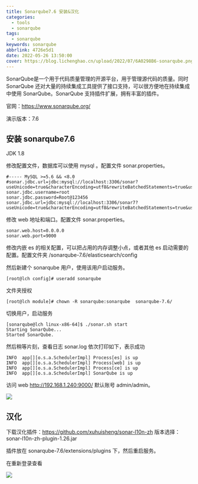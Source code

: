 ```yaml
---
title: Sonarqube7.6 安装&汉化
categories: 
  - tools
  - sonarqube
tags:
  - sonarqube
keywords: sonarqube
abbrlink: 4726e5d1
date: 2022-05-26 13:50:00
cover: https://blog.lichenghao.cn/upload/2022/07/6A0298B6-sonarqube.png
---
```


SonarQube是一个用于代码质量管理的开源平台，用于管理源代码的质量。同时  SonarQube 还对大量的持续集成工具提供了接口支持，可以很方便地在持续集成中使用  SonarQube。SonarQube 支持插件扩展，拥有丰富的插件。

官网：https://www.sonarqube.org/

演示版本：7.6

## 安装 sonarqube7.6 

JDK 1.8 

修改配置文件，数据库可以使用 mysql 。配置文件 sonar.properties。

```properties
#----- MySQL >=5.6 && <8.0
#sonar.jdbc.url=jdbc:mysql://localhost:3306/sonar?useUnicode=true&characterEncoding=utf8&rewriteBatchedStatements=true&useConfigs=maxPerformance&useSSL=false
sonar.jdbc.username=root
sonar.jdbc.password=Root@123456
sonar.jdbc.url=jdbc:mysql://localhost:3306/sonar7?useUnicode=true&characterEncoding=utf8&rewriteBatchedStatements=true&useConfigs=maxPerformance&useSSL=false
```

修改 web 地址和端口。配置文件 sonar.properties。

```properties
sonar.web.host=0.0.0.0
sonar.web.port=9000
```

修改内嵌 es 的相关配置，可以把占用的内存调整小点，或者其他 es 启动需要的配置。配置文件夹 /sonarqube-7.6/elasticsearch/config

然后新建个 sonarqube 用户，使用该用户启动服务。

```shell
[root@lch config]# useradd sonarqube
```

文件夹授权

```shell
[root@lch module]# chown -R sonarqube:sonarqube  sonarqube-7.6/
```

切换用户，启动服务

```shell
[sonarqube@lch linux-x86-64]$ ./sonar.sh start
Starting SonarQube...
Started SonarQube.
```

然后稍等片刻，查看日志 sonar.log 依次打印如下，表示成功

```shell
INFO  app[][o.s.a.SchedulerImpl] Process[es] is up
INFO  app[][o.s.a.SchedulerImpl] Process[web] is up
INFO  app[][o.s.a.SchedulerImpl] Process[ce] is up
INFO  app[][o.s.a.SchedulerImpl] SonarQube is up
```

访问 web  http://192.168.1.240:9000/  默认账号 admin/admin。

![](https://blog.lichenghao.cn/upload/2022/07/30105520.png)



## 汉化

下载汉化插件：https://github.com/xuhuisheng/sonar-l10n-zh 版本选择：sonar-l10n-zh-plugin-1.26.jar

插件放在 sonarqube-7.6/extensions/plugins 下，然后重启服务。

在重新登录查看

![](https://blog.lichenghao.cn/upload/2022/07/30110447.png)




